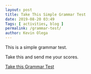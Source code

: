 ```yaml
--- 
layout: post 
title: Take This Simple Grammar Test
date: 2019-08-20 03:49
Tags: [ activities, blog ]
permalink: /grammar-test/ 
author: Kevin Olega 
--- 
```

This is a simple grammar test.

Take this and send me your scores.

[Take this Grammar Test](https://www.examenglish.com/leveltest/grammar_level_test.htm)